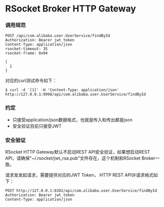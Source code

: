 RSocket Broker HTTP Gateway
===========================

### 调用规范

```
POST /api/com.alibaba.user.UserService/findById
Authorization: Bearer jwt_token
Content-Type: application/json
rsocket-timeout: 3S
rsocket-frame: 0x04

[
  1
]

```

对应的curl测试命令如下：

```
$ curl -d '[1]' -H 'Content-Type: application/json' http://127.0.0.1:9998/api/com.alibaba.user.UserService/findById
```

### 约定

* 只接受application/json数据格式，也就是传入和传出都是json
* 安全验证目前只接受JWT

### 安全验证

RSocket HTTP Gateway默认不启动REST API安全验证，如果想启动REST API，请确保"~/.rsocket/jwt_rsa.pub"文件存在，这个机制和RSocket Broker一致。

请求发发起请求，需要提供对应的JWT Token， HTTP REST API许请求格式如下：

```
POST http://127.0.0.1:8282/api/com.alibaba.user.UserService/findById
Authorization: Bearer jwt_token
Content-Type: application/json

```
